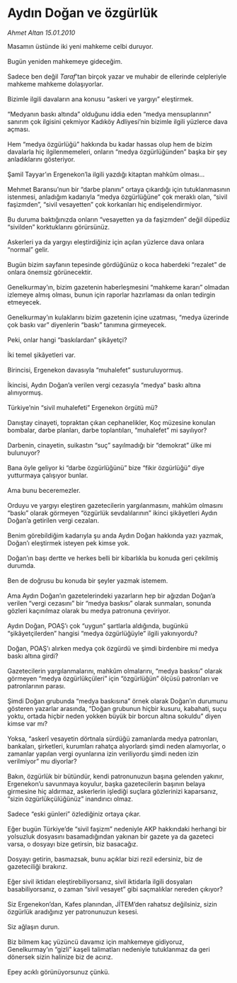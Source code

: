 # Aydın Doğan ve özgürlük

*Ahmet Altan 15.01.2010*

<div class="taraf_structure_2col_1zq">
<div class="margen_n">



 <p>Masamın üstünde iki yeni mahkeme celbi duruyor. <br/><br/>Bugün yeniden mahkemeye gideceğim. <br/><br/>Sadece ben değil <i>Taraf</i>’tan birçok yazar ve muhabir de ellerinde celpleriyle mahkeme mahkeme dolaşıyorlar. <br/><br/>Bizimle ilgili davaların ana konusu “askeri ve yargıyı” eleştirmek. <br/><br/>“Medyanın baskı altında” olduğunu iddia eden “medya mensuplarının” sanırım çok ilgisini çekmiyor Kadıköy Adliyesi’nin bizimle ilgili yüzlerce dava açması. <br/><br/>Hem “medya özgürlüğü” hakkında bu kadar hassas olup hem de bizim davalarla hiç ilgilenmemeleri, onların “medya özgürlüğünden” başka bir şey anladıklarını gösteriyor. <br/><br/>Şamil Tayyar’ın Ergenekon’la ilgili yazdığı kitaptan mahkûm olması... <br/><br/>Mehmet Baransu’nun bir “darbe planını” ortaya çıkardığı için tutuklanmasının istenmesi, anladığım kadarıyla “medya özgürlüğüne” çok meraklı olan, “sivil faşizmden”, “sivil vesayetten” çok korkanları hiç endişelendirmiyor. <br/><br/>Bu duruma baktığınızda onların “vesayetten ya da faşizmden” değil düpedüz “sivilden” korktuklarını görürsünüz. <br/><br/>Askerleri ya da yargıyı eleştirdiğiniz için açılan yüzlerce dava onlara “normal” gelir. <br/><br/>Bugün bizim sayfanın tepesinde gördüğünüz o koca haberdeki “rezalet” de onlara önemsiz görünecektir. <br/><br/>Genelkurmay’ın, bizim gazetenin haberleşmesini “mahkeme kararı” olmadan izlemeye almış olması, bunun için raporlar hazırlaması da onları tedirgin etmeyecek. <br/><br/>Genelkurmay’ın kulaklarını bizim gazetenin içine uzatması, “medya üzerinde çok baskı var” diyenlerin “baskı” tanımına girmeyecek. <br/><br/>Peki, onlar hangi “baskılardan” şikâyetçi? <br/><br/>İki temel şikâyetleri var. <br/><br/>Birincisi, Ergenekon davasıyla “muhalefet” susturuluyormuş. <br/><br/>İkincisi, Aydın Doğan’a verilen vergi cezasıyla “medya” baskı altına alınıyormuş. <br/><br/>Türkiye’nin “sivil muhalefeti” Ergenekon örgütü mü? <br/><br/>Danıştay cinayeti, topraktan çıkan cephanelikler, Koç müzesine konulan bombalar, darbe planları, darbe toplantıları, “muhalefet” mi sayılıyor? <br/><br/>Darbenin, cinayetin, suikastın “suç” sayılmadığı bir “demokrat” ülke mi bulunuyor? <br/><br/>Bana öyle geliyor ki “darbe özgürlüğünü” bize “fikir özgürlüğü” diye yutturmaya çalışıyor bunlar. <br/><br/>Ama bunu beceremezler. <br/><br/>Orduyu ve yargıyı eleştiren gazetecilerin yargılanmasını, mahkûm olmasını “baskı” olarak görmeyen “özgürlük sevdalılarının” ikinci şikâyetleri Aydın Doğan’a getirilen vergi cezaları. <br/><br/>Benim görebildiğim kadarıyla şu anda Aydın Doğan hakkında yazı yazmak, Doğan’ı eleştirmek isteyen pek kimse yok. <br/><br/>Doğan’ın başı dertte ve herkes belli bir kibarlıkla bu konuda geri çekilmiş durumda. <br/><br/>Ben de doğrusu bu konuda bir şeyler yazmak istemem. <br/><br/>Ama Aydın Doğan’ın gazetelerindeki yazarların hep bir ağızdan Doğan’a verilen “vergi cezasını” bir “medya baskısı” olarak sunmaları, sonunda gözleri kaçınılmaz olarak bu medya patronuna çeviriyor. <br/><br/>Aydın Doğan, POAŞ’ı çok “uygun” şartlarla aldığında, bugünkü “şikâyetçilerden” hangisi “medya özgürlüğüyle” ilgili yakınıyordu? <br/><br/>Doğan, POAŞ’ı alırken medya çok özgürdü ve şimdi birdenbire mi medya baskı altına girdi? <br/><br/>Gazetecilerin yargılanmalarını, mahkûm olmalarını, “medya baskısı” olarak görmeyen “medya özgürlükçüleri” için “özgürlüğün” ölçüsü patronları ve patronlarının parası. <br/><br/>Şimdi Doğan grubunda “medya baskısına” örnek olarak Doğan’ın durumunu gösteren yazarlar arasında, “Doğan grubunun hiçbir kusuru, kabahati, suçu yoktu, ortada hiçbir neden yokken büyük bir borcun altına sokuldu” diyen kimse var mı? <br/><br/>Yoksa, “askerî vesayetin dörtnala sürdüğü zamanlarda medya patronları, bankaları, şirketleri, kurumları rahatça alıyorlardı şimdi neden alamıyorlar, o zamanlar yapılan vergi oyunlarına izin veriliyordu şimdi neden izin verilmiyor” mu diyorlar? <br/><br/>Bakın, özgürlük bir bütündür, kendi patronunuzun başına gelenden yakınır, Ergenekon’u savunmaya koyulur, başka gazetecilerin başının belaya girmesine hiç aldırmaz, askerlerin işlediği suçlara gözlerinizi kaparsanız, “sizin özgürlükçülüğünüz” inandırıcı olmaz. <br/><br/>Sadece “eski günleri” özlediğiniz ortaya çıkar. <br/><br/>Eğer bugün Türkiye’de “sivil faşizm” nedeniyle AKP hakkındaki herhangi bir yolsuzluk dosyasını basamadığından yakınan bir gazete ya da gazeteci varsa, o dosyayı bize getirsin, biz basacağız. <br/><br/>Dosyayı getirin, basmazsak, bunu açıklar bizi rezil edersiniz, biz de gazeteciliği bırakırız. <br/><br/>Eğer sivil iktidarı eleştirebiliyorsanız, sivil iktidarla ilgili dosyaları basabiliyorsanız, o zaman “sivil vesayet” gibi saçmalıklar nereden çıkıyor? <br/><br/>Siz Ergenekon’dan, Kafes planından, JİTEM’den rahatsız değilsiniz, sizin özgürlük aradığınız yer patronunuzun kesesi. <br/><br/>Siz ağlaşın durun. <br/><br/>Biz bilmem kaç yüzüncü davamız için mahkemeye gidiyoruz, Genelkurmay’ın “gizli” kaşeli talimatları nedeniyle tutuklanmaz da geri dönersek sizin halinize biz de acırız. <br/><br/>Epey acıklı görünüyorsunuz çünkü.</p>
<br/>
<br/>
<br/>



<br/>


<div id="taraf_not">
</div>

</div>


</div>
